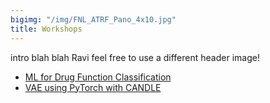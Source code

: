 ```yaml
---
bigimg: "/img/FNL_ATRF_Pano_4x10.jpg"
title: Workshops
---
```


intro blah blah
Ravi feel free to use a different header image!

* [ML for Drug Function Classification](https://github.com/ravichas/ML-predict-drugclass)
* [VAE using PyTorch with CANDLE](https://cbiit.github.com/sdsi/workshops/vae_with_pytorch)
